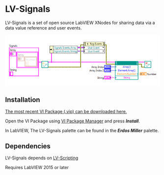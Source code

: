 LV-Signals
===============

LV-Signals is a set of open source LabVIEW XNodes for sharing data via a data value reference and user events.

![Example](/images/signals.png?raw=true)

Installation
------------

[The most recent VI Package (.vip) can be downloaded here.](https://github.com/erdosmiller/lv-signals/releases)

Open the VI Package using [VI Package Manager](http://vipm.jki.net/) and press ***Install***.

In LabVIEW, The LV-Signals palette can be found in the ***Erdos Miller*** palette.

Dependencies
------------

LV-Signals depends on [LV-Scripting](https://github.com/erdosmiller/lv-scripting)

Requires LabVIEW 2015 or later